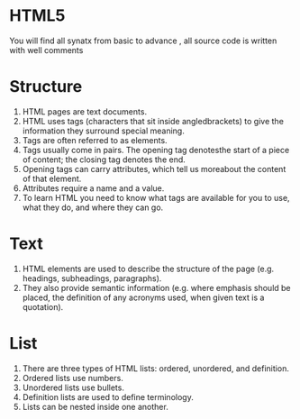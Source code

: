 # HTML5
You will find all synatx from basic to advance , all source code is written with well comments 

# Structure
1. HTML pages are text documents.
2. HTML uses tags (characters that sit inside angledbrackets) to give the information they surround special meaning.
3. Tags are often referred to as elements.
4. Tags usually come in pairs. The opening tag denotesthe start of a piece of content; the closing tag denotes the end.
5. Opening tags can carry attributes, which tell us moreabout the content of that element.
6. Attributes require a name and a value.
7. To learn HTML you need to know what tags are available for you to use, what they do, and where they can go.

# Text
1. HTML elements are used to describe the structure of the page (e.g. headings, subheadings, paragraphs).
2. They also provide semantic information (e.g. where emphasis should be placed, the definition of any acronyms used, when given text is a quotation).


# List
1. There are three types of HTML lists: ordered, unordered, and definition.
2. Ordered lists use numbers.
3. Unordered lists use bullets.
4. Definition lists are used to define terminology.
5. Lists can be nested inside one another.
